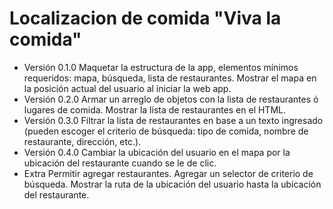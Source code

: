 # Localizacion de comida "Viva la comida"
- Versión 0.1.0
Maquetar la estructura de la app, elementos mínimos requeridos: mapa, búsqueda, lista de restaurantes.
Mostrar el mapa en la posición actual del usuario al iniciar la web app.
- Versión 0.2.0
Armar un arreglo de objetos con la lista de restaurantes ó lugares de comida.
Mostrar la lista de restaurantes en el HTML.
- Versión 0.3.0
Filtrar la lista de restaurantes en base a un texto ingresado (pueden escoger el criterio de búsqueda: tipo de comida, nombre de restaurante, dirección, etc.).
- Versión 0.4.0
Cambiar la ubicación del usuario en el mapa por la ubicación del restaurante cuando se le de clic.
- Extra
Permitir agregar restaurantes.
Agregar un selector de criterio de búsqueda.
Mostrar la ruta de la ubicación del usuario hasta la ubicación del restaurante.
